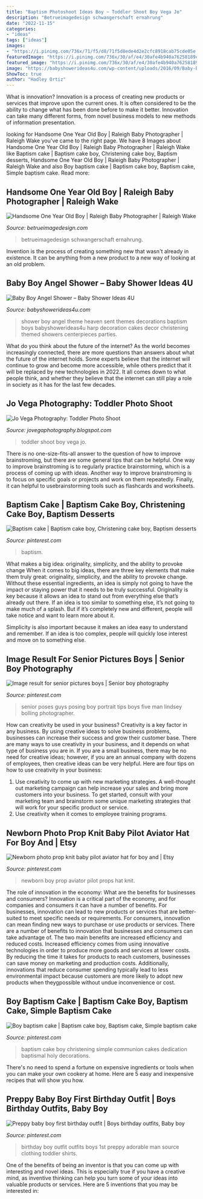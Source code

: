 ```yaml
---
title: "Baptism Photoshoot Ideas Boy ~ Toddler Shoot Boy Vega Jo"
description: "Betrueimagedesign schwangerschaft ernahrung"
date: "2022-11-15"
categories:
- "ideas"
tags: ["ideas"]
images:
- "https://i.pinimg.com/736x/71/f5/d8/71f5d8ede4d2e2cfc8918cab75cde05e.jpg"
featuredImage: "https://i.pinimg.com/736x/30/af/e4/30afe4b940a76258189c48c7869bb9b6.jpg"
featured_image: "https://i.pinimg.com/736x/30/af/e4/30afe4b940a76258189c48c7869bb9b6.jpg"
image: "https://babyshowerideas4u.com/wp-content/uploads/2016/09/Baby-Boy-Angel-Shower-Harp-600x800.jpg"
ShowToc: true
author: "Hadley Ortiz"
---
```



What is innovation?
Innovation is a process of creating new products or services that improve upon the current ones. It is often considered to be the ability to change what has been done before to make it better. Innovation can take many different forms, from novel business models to new methods of information presentation.

	

		
looking for Handsome One Year Old Boy | Raleigh Baby Photographer | Raleigh Wake you've came to the right page. We have 8 Images about Handsome One Year Old Boy | Raleigh Baby Photographer | Raleigh Wake like Baptism cake | Baptism cake boy, Christening cake boy, Baptism desserts, Handsome One Year Old Boy | Raleigh Baby Photographer | Raleigh Wake and also Boy baptism cake | Baptism cake boy, Baptism cake, Simple baptism cake. Read more:
		
    
## Handsome One Year Old Boy | Raleigh Baby Photographer | Raleigh Wake

<img loading=lazy src="https://betrueimagedesign.com/wp-content/uploads/2016/01/12-10286-post/first-birthday-outdoor-photos(pp_w768_h1664).jpg" onerror="this.onerror=null;this.src='https://tse3.mm.bing.net/th?id=OIP.a2oKw1mI1uuLM4IyKuwpOwHaQD&amp;pid=15.1';" alt="Handsome One Year Old Boy | Raleigh Baby Photographer | Raleigh Wake">

_Source: betrueimagedesign.com_

>betrueimagedesign schwangerschaft ernahrung. 

	

Invention is the process of creating something new that wasn't already in existence. It can be anything from a new product to a new way of looking at an old problem. 

    
## Baby Boy Angel Shower – Baby Shower Ideas 4U

<img loading=lazy src="https://babyshowerideas4u.com/wp-content/uploads/2016/09/Baby-Boy-Angel-Shower-Harp-600x800.jpg" onerror="this.onerror=null;this.src='https://tse3.mm.bing.net/th?id=OIP.IuWu8rp7lH2Nyg2nUknLtgHaJ4&amp;pid=15.1';" alt="Baby Boy Angel Shower – Baby Shower Ideas 4U">

_Source: babyshowerideas4u.com_

>shower boy angel theme heaven sent themes decorations baptism boys babyshowerideas4u harp decoration cakes decor christening themed showers centerpieces parties. 

	

What do you think about the future of the internet?
As the world becomes increasingly connected, there are more questions than answers about what the future of the internet holds. Some experts believe that the internet will continue to grow and become more accessible, while others predict that it will be replaced by new technologies in 2022. It all comes down to what people think, and whether they believe that the internet can still play a role in society as it has for the last few decades.

    
## Jo Vega Photography: Toddler Photo Shoot

<img loading=lazy src="http://2.bp.blogspot.com/_1JlsD9fuYAI/TLiN4RjwBZI/AAAAAAAAAHk/e9QjiC56JeM/s1600/DSC_0194k60000.jpg" onerror="this.onerror=null;this.src='https://tse3.mm.bing.net/th?id=OIP.XVY7UbN90S9fqRAkdh7ASwHaLJ&amp;pid=15.1';" alt="Jo Vega Photography: Toddler Photo Shoot">

_Source: jovegaphotography.blogspot.com_

>toddler shoot boy vega jo. 

	

There is no one-size-fits-all answer to the question of how to improve brainstroming, but there are some general tips that can be helpful. One way to improve brainstroming is to regularly practice brainstorming, which is a process of coming up with ideas. Another way to improve brainstroming is to focus on specific goals or projects and work on them repeatedly. Finally, it can helpful to usebrainstorming tools such as flashcards and worksheets.

    
## Baptism Cake | Baptism Cake Boy, Christening Cake Boy, Baptism Desserts

<img loading=lazy src="https://i.pinimg.com/736x/30/af/e4/30afe4b940a76258189c48c7869bb9b6.jpg" onerror="this.onerror=null;this.src='https://tse4.mm.bing.net/th?id=OIP.z_50mLMFWEuFUhFqFke_CgHaIy&amp;pid=15.1';" alt="Baptism cake | Baptism cake boy, Christening cake boy, Baptism desserts">

_Source: pinterest.com_

>baptism. 

	

What makes a big idea: originality, simplicity, and the ability to provoke change
When it comes to big ideas, there are three key elements that make them truly great: originality, simplicity, and the ability to provoke change. Without these essential ingredients, an idea is simply not going to have the impact or staying power that it needs to be truly successful.
 Originality is key because it allows an idea to stand out from everything else that’s already out there. If an idea is too similar to something else, it’s not going to make much of a splash. But if it’s completely new and different, people will take notice and want to learn more about it.

Simplicity is also important because it makes an idea easy to understand and remember. If an idea is too complex, people will quickly lose interest and move on to something else.

    
## Image Result For Senior Pictures Boys | Senior Boy Photography

<img loading=lazy src="https://i.pinimg.com/736x/dc/fa/09/dcfa0920ee5e869e54d203f3fc79d65b.jpg" onerror="this.onerror=null;this.src='https://tse2.mm.bing.net/th?id=OIP.qJFRjkv71Ud60HIury-jQwHaLG&amp;pid=15.1';" alt="Image result for senior pictures boys | Senior boy photography">

_Source: pinterest.com_

>senior poses guys posing boy portrait tips boys five man lindsey bolling photographer. 

	

How can creativity be used in your business?
Creativity is a key factor in any business. By using creative ideas to solve business problems, businesses can increase their success and grow their customer base. There are many ways to use creativity in your business, and it depends on what type of business you are in. If you are a small business, there may be no need for creative ideas; however, if you are an annual company with dozens of employees, then creative ideas can be very helpful. Here are four tips on how to use creativity in your business: 
1) Use creativity to come up with new marketing strategies. A well-thought out marketing campaign can help increase your sales and bring more customers into your business. To get started, consult with your marketing team and brainstorm some unique marketing strategies that will work for your specific product or service. 
2) Use creativity when it comes to employee training programs.

    
## Newborn Photo Prop Knit Baby Pilot Aviator Hat For Boy And | Etsy

<img loading=lazy src="https://i.pinimg.com/736x/71/f5/d8/71f5d8ede4d2e2cfc8918cab75cde05e.jpg" onerror="this.onerror=null;this.src='https://tse4.mm.bing.net/th?id=OIP.0omrVJkwbB_w3uRste6wKwHaLI&amp;pid=15.1';" alt="Newborn photo prop knit baby pilot aviator hat for boy and | Etsy">

_Source: pinterest.com_

>newborn boy prop aviator pilot props hat knit. 

	

The role of innovation in the economy: What are the benefits for businesses and consumers?
Innovation is a critical part of the economy, and for companies and consumers it can have a number of benefits. For businesses, innovation can lead to new products or services that are better-suited to meet specific needs or requirements. For consumers, innovation can mean finding new ways to purchase or use products or services.
There are a number of benefits to innovation that businesses and consumers can take advantage of. The two main benefits are increased efficiency and reduced costs. Increased efficiency comes from using innovative technologies in order to produce more goods and services at lower costs. By reducing the time it takes for products to reach customers, businesses can save money on marketing and production costs. Additionally, innovations that reduce consumer spending typically lead to less environmental impact because customers are more likely to adopt new products when theygpossible without undue inconvenience or cost.

    
## Boy Baptism Cake | Baptism Cake Boy, Baptism Cake, Simple Baptism Cake

<img loading=lazy src="https://i.pinimg.com/736x/61/84/b8/6184b84d171279d78dfc690557383693.jpg" onerror="this.onerror=null;this.src='https://tse1.mm.bing.net/th?id=OIP.K-G-3SdcRLdcL0Tx17KvSAHaJ3&amp;pid=15.1';" alt="Boy baptism cake | Baptism cake boy, Baptism cake, Simple baptism cake">

_Source: pinterest.com_

>baptism cake boy christening simple communion cakes dedication baptismal holy decorations. 

	

There's no need to spend a fortune on expensive ingredients or tools when you can make your own cookery at home. Here are 5 easy and inexpensive recipes that will show you how.

    
## Preppy Baby Boy First Birthday Outfit | Boys Birthday Outfits, Baby Boy

<img loading=lazy src="https://i.pinimg.com/736x/4a/65/bb/4a65bb16bce54df8aa0ef7a725c64145--baby-boy-first-birthday-outfit-man-birthday.jpg" onerror="this.onerror=null;this.src='https://tse1.mm.bing.net/th?id=OIP.LgLZouS6ZeUfybrufD5uVAHaKX&amp;pid=15.1';" alt="Preppy baby boy first birthday outfit | Boys birthday outfits, Baby boy">

_Source: pinterest.com_

>birthday boy outfit outfits boys 1st preppy adorable man source clothing toddler shirts. 

	

One of the benefits of being an inventor is that you can come up with interesting and novel ideas. This is especially true if you have a creative mind, as inventive thinking can help you turn some of your ideas into valuable products or services. Here are 5 inventions that you may be interested in: 

